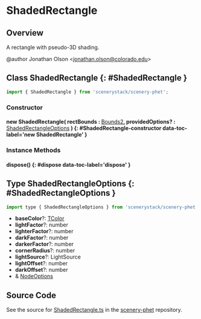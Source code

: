 # ShadedRectangle

## Overview

A rectangle with pseudo-3D shading.

@author Jonathan Olson &lt;jonathan.olson@colorado.edu&gt;

## Class ShadedRectangle {: #ShadedRectangle }


```js
import { ShadedRectangle } from 'scenerystack/scenery-phet';
```
### Constructor

#### new ShadedRectangle( rectBounds : <span style="font-weight: 400;">[Bounds2](../dot/Bounds2.md)</span>, providedOptions? : <span style="font-weight: 400;">[ShadedRectangleOptions](../scenery-phet/ShadedRectangle.md#ShadedRectangleOptions)</span> ) {: #ShadedRectangle-constructor data-toc-label='new ShadedRectangle' }

### Instance Methods

#### dispose() {: #dispose data-toc-label='dispose' }



## Type ShadedRectangleOptions {: #ShadedRectangleOptions }


```js
import type { ShadedRectangleOptions } from 'scenerystack/scenery-phet';
```


- **baseColor**?: [TColor](../scenery/TColor.md)
- **lightFactor**?: <span style="color: hsla(calc(var(--md-hue) + 180deg),80%,40%,1);">number</span>
- **lighterFactor**?: <span style="color: hsla(calc(var(--md-hue) + 180deg),80%,40%,1);">number</span>
- **darkFactor**?: <span style="color: hsla(calc(var(--md-hue) + 180deg),80%,40%,1);">number</span>
- **darkerFactor**?: <span style="color: hsla(calc(var(--md-hue) + 180deg),80%,40%,1);">number</span>
- **cornerRadius**?: <span style="color: hsla(calc(var(--md-hue) + 180deg),80%,40%,1);">number</span>
- **lightSource**?: LightSource
- **lightOffset**?: <span style="color: hsla(calc(var(--md-hue) + 180deg),80%,40%,1);">number</span>
- **darkOffset**?: <span style="color: hsla(calc(var(--md-hue) + 180deg),80%,40%,1);">number</span>
- &amp; [NodeOptions](../scenery/Node.md#NodeOptions)




## Source Code

See the source for [ShadedRectangle.ts](https://github.com/phetsims/scenery-phet/blob/main/js/ShadedRectangle.ts) in the [scenery-phet](https://github.com/phetsims/scenery-phet) repository.
